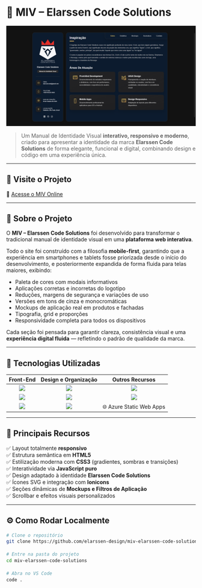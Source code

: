 # 🎨 MIV – Elarssen Code Solutions

![Preview do Projeto](assets/images/tela1.png)

> Um Manual de Identidade Visual **interativo, responsivo e moderno**, criado para apresentar a identidade da marca **Elarssen Code Solutions** de forma elegante, funcional e digital, combinando design e código em uma experiência única.

---

## 🚀 **Visite o Projeto**
🔗 [Acesse o MIV Online](https://mivelarssen.me)

---

## 🧠 **Sobre o Projeto**
O **MIV – Elarssen Code Solutions** foi desenvolvido para transformar o tradicional manual de identidade visual em uma **plataforma web interativa**.

Todo o site foi construído com a filosofia **mobile-first**, garantindo que a experiência em smartphones e tablets fosse priorizada desde o início do desenvolvimento, e posteriormente expandida de forma fluida para telas maiores, exibindo:
- Paleta de cores com modais informativos  
- Aplicações corretas e incorretas do logotipo  
- Reduções, margens de segurança e variações de uso  
- Versões em tons de cinza e monocromáticas  
- Mockups de aplicação real em produtos e fachadas  
- Tipografia, grid e proporções  
- Responsividade completa para todos os dispositivos  

Cada seção foi pensada para garantir clareza, consistência visual e uma **experiência digital fluida** — refletindo o padrão de qualidade da marca.

---

## 🧩 **Tecnologias Utilizadas**

<div align="center">

| **Front-End** | **Design e Organização** | **Outros Recursos** |
|:--------------:|:-----------------------:|:-------------------:|
| <img src="https://cdn.jsdelivr.net/gh/devicons/devicon/icons/html5/html5-original.svg" width="45"/> | <img src="https://cdn.jsdelivr.net/gh/devicons/devicon/icons/photoshop/photoshop-plain.svg" width="45"/> | <img src="https://cdn.jsdelivr.net/gh/devicons/devicon/icons/github/github-original.svg" width="45"/> |
| <img src="https://cdn.jsdelivr.net/gh/devicons/devicon/icons/css3/css3-original.svg" width="45"/> | <img src="https://cdn.jsdelivr.net/gh/devicons/devicon/icons/illustrator/illustrator-plain.svg" width="45"/> | <img src="https://cdn.jsdelivr.net/gh/devicons/devicon/icons/figma/figma-original.svg" width="45"/> |
| <img src="https://cdn.jsdelivr.net/gh/devicons/devicon/icons/javascript/javascript-original.svg" width="45"/> | <img src="https://cdn.jsdelivr.net/gh/devicons/devicon/icons/vscode/vscode-original.svg" width="45"/> | 🌐 Azure Static Web Apps |

</div>

---

## 📱 **Principais Recursos**
✅ Layout totalmente **responsivo**  
✅ Estrutura semântica em **HTML5**  
✅ Estilização moderna com **CSS3** (gradientes, sombras e transições)  
✅ Interatividade via **JavaScript puro**  
✅ Design adaptado à identidade **Elarssen Code Solutions**  
✅ Ícones SVG e integração com **Ionicons**  
✅ Seções dinâmicas de **Mockups e Filtros de Aplicação**  
✅ Scrollbar e efeitos visuais personalizados  

---

## ⚙️ **Como Rodar Localmente**
```bash
# Clone o repositório
git clone https://github.com/elarssen-design/miv-elarssen-code-solutions.git

# Entre na pasta do projeto
cd miv-elarssen-code-solutions

# Abra no VS Code
code .
